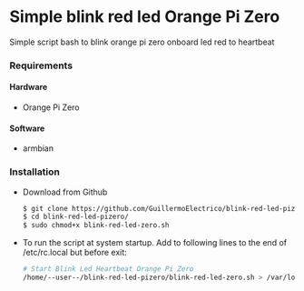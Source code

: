 # Simple blink red led Orange Pi Zero

Simple script bash to blink orange pi zero onboard led red to heartbeat

### Requirements

#### Hardware

* Orange Pi Zero

#### Software

* armbian

### Installation
* Download from Github 
    ```sh
    $ git clone https://github.com/GuillermoElectrico/blink-red-led-pizero.git
	$ cd blink-red-led-pizero/
	$ sudo chmod+x blink-red-led-zero.sh

* To run the script at system startup. Add to following lines to the end of /etc/rc.local but before exit:
    ```sh
    # Start Blink Led Heartbeat Orange Pi Zero
    /home/--user--/blink-red-led-pizero/blink-red-led-zero.sh > /var/log/blink_led.log &
    ```
